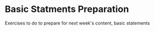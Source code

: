 # Basic Statments Preparation

Exercises to do to prepare for next week's content, basic statements
